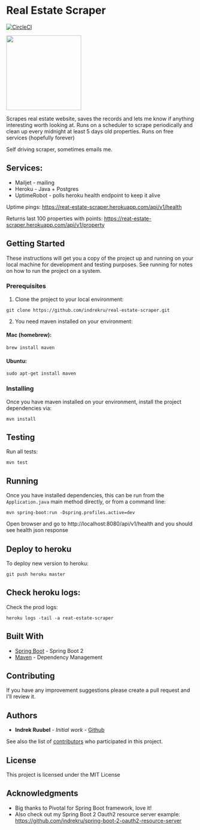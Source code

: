 # Real Estate Scraper 
[![CircleCI](https://circleci.com/gh/indrekru/real-estate-scraper.svg?style=svg)](https://circleci.com/gh/indrekru/real-estate-scraper)

<img src="https://raw.githubusercontent.com/indrekru/real-estate-scraper/master/img.png" width="200px">

Scrapes real estate website, saves the records and lets me know if anything interesting worth looking at.
Runs on a scheduler to scrape periodically and clean up every midnight at least 5 days old properties.
Runs on free services (hopefully forever)

Self driving scraper, sometimes emails me.

## Services:
* Mailjet - mailing
* Heroku - Java + Postgres
* UptimeRobot - polls heroku health endpoint to keep it alive

Uptime pings:
https://reat-estate-scraper.herokuapp.com/api/v1/health

Returns last 100 properties with points:
https://reat-estate-scraper.herokuapp.com/api/v1/property

## Getting Started

These instructions will get you a copy of the project up and running on your local machine for development and testing purposes. See running for notes on how to run the project on a system.

### Prerequisites

1. Clone the project to your local environment:
```
git clone https://github.com/indrekru/real-estate-scraper.git
```

2. You need maven installed on your environment:

#### Mac (homebrew):

```
brew install maven
```
#### Ubuntu:
```
sudo apt-get install maven
```

### Installing

Once you have maven installed on your environment, install the project dependencies via:

```
mvn install
```

## Testing

Run all tests:
```
mvn test
```

## Running

Once you have installed dependencies, this can be run from the `Application.java` main method directly,
or from a command line:
```
mvn spring-boot:run -Dspring.profiles.active=dev
```

Open browser and go to http://localhost:8080/api/v1/health and you should see health json response

## Deploy to heroku

To deploy new version to heroku:

```
git push heroku master
```

## Check heroku logs:

Check the prod logs:

```
heroku logs -tail -a reat-estate-scraper
```

## Built With

* [Spring Boot](https://spring.io/projects/spring-boot) - Spring Boot 2
* [Maven](https://maven.apache.org/) - Dependency Management

## Contributing

If you have any improvement suggestions please create a pull request and I'll review it.


## Authors

* **Indrek Ruubel** - *Initial work* - [Github](https://github.com/indrekru)

See also the list of [contributors](https://github.com/indrekru/design-patterns-spring-boot/graphs/contributors) who participated in this project.

## License

This project is licensed under the MIT License

## Acknowledgments

* Big thanks to Pivotal for Spring Boot framework, love it!
* Also check out my Spring Boot 2 Oauth2 resource server example: https://github.com/indrekru/spring-boot-2-oauth2-resource-server

